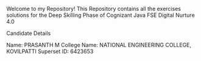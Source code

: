 Welcome to my Repository! This Repository contains all the exercises solutions for the Deep Skilling Phase of Cognizant Java FSE Digital Nurture 4.0

Candidate Details

Name: PRASANTH M
College Name: NATIONAL ENGINEERING COLLEGE, KOVILPATTI
Superset ID: 6423653

